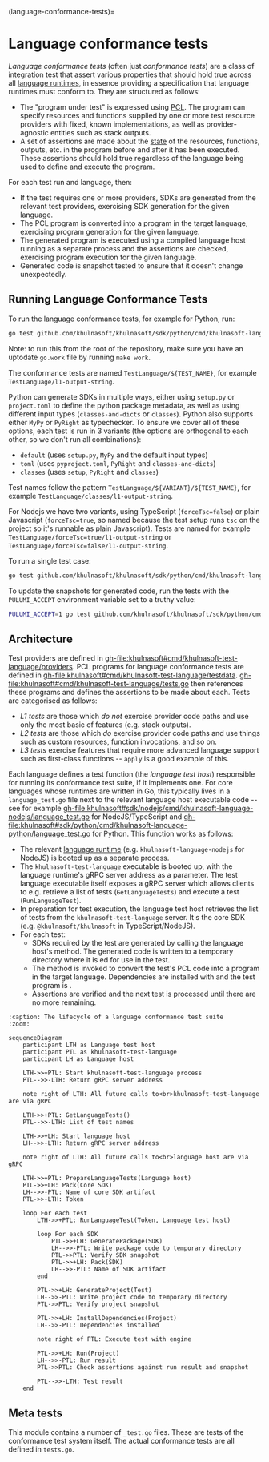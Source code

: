 (language-conformance-tests)=
# Language conformance tests

*Language conformance tests* (often just *conformance tests*) are a class of
integration test that assert various properties that should hold true across all
[language runtimes](language-runtimes), in essence providing a specification
that language runtimes must conform to. They are structured as follows:

* The "program under test" is expressed using [PCL](pcl). The program can
  specify resources and functions supplied by one or more test resource
  providers with fixed, known implementations, as well as provider-agnostic
  entities such as stack outputs.
* A set of assertions are made about the [state](state-snapshots) of the
  resources, functions, outputs, etc. in the program before and after it has
  been executed. These assertions should hold true regardless of the language
  being used to define and execute the program.

For each test run and language, then:

* If the test requires one or more providers, SDKs are generated from the
  relevant test providers, exercising SDK generation for the given language.
* The PCL program is converted into a program in the target language, exercising
  program generation for the given language.
* The generated program is executed using a compiled language host running as a
  separate process and the assertions are checked, exercising program execution
  for the given language.
* Generated code is snapshot tested to ensure that it doesn't change
  unexpectedly.

## Running Language Conformance Tests

To run the language conformance tests, for example for Python, run:

```bash
go test github.com/khulnasoft/khulnasoft/sdk/python/cmd/khulnasoft-language-python/v3 -count 1
```

Note: to run this from the root of the repository, make sure you have an uptodate `go.work` file by running `make work`.

The conformance tests are named `TestLanguage/${TEST_NAME}`, for example `TestLanguage/l1-output-string`.

Python can generate SDKs in multiple ways, either using `setup.py` or `project.toml` to define the python package metadata, as well as using different input types (`classes-and-dicts` or `classes`). Python also supports either `MyPy` or `PyRight` as typechecker. To ensure we cover all of these options, each test is run in 3 variants (the options are orthogonal to each other, so we don't run all combinations):

* `default` (uses `setup.py`, `MyPy` and the default input types)
* `toml` (uses `pyproject.toml`, `PyRight` and `classes-and-dicts`)
* `classes` (uses `setup`, `PyRight` and `classes`)

Test names follow the pattern `TestLanguage/${VARIANT}/${TEST_NAME}`, for example `TestLanguage/classes/l1-output-string`.

For Nodejs we have two variants, using TypeScript (`forceTsc=false`) or plain Javascript (`forceTsc=true`, so named because the test setup runs `tsc` on the project so it's runnable as plain Javascript). Tests are named for example `TestLanguage/forceTsc=true/l1-output-string` or `TestLanguage/forceTsc=false/l1-output-string`.

To run a single test case:

```bash
go test github.com/khulnasoft/khulnasoft/sdk/python/cmd/khulnasoft-language-python/v3 -count 1 -run TestLanguage/classes/l1-output-string
```

To update the snapshots for generated code, run the tests with the `PULUMI_ACCEPT` environment variable set to a truthy value:

```bash
PULUMI_ACCEPT=1 go test github.com/khulnasoft/khulnasoft/sdk/python/cmd/khulnasoft-language-python/v3 -count 1
```

## Architecture

Test providers are defined in
<gh-file:khulnasoft#cmd/khulnasoft-test-language/providers>. PCL programs for language
conformance tests are defined in
<gh-file:khulnasoft#cmd/khulnasoft-test-language/testdata>.
<gh-file:khulnasoft#cmd/khulnasoft-test-language/tests.go> then references these
programs and defines the assertions to be made about each. Tests are categorised
as follows:

* *L1 tests* are those which *do not* exercise provider code paths and use only
  the most basic of features (e.g. stack outputs).
* *L2 tests* are those which *do* exercise provider code paths and use things
  such as custom resources, function invocations, and so on.
* *L3 tests* exercise features that require more advanced language support such
  as first-class functions -- `apply` is a good example of this.

Each language defines a test function (the *language test host*) responsible for
running its conformance test suite, if it implements one. For core languages
whose runtimes are written in Go, this typically lives in a `language_test.go`
file next to the relevant language host executable code -- see for example
<gh-file:khulnasoft#sdk/nodejs/cmd/khulnasoft-language-nodejs/language_test.go> for
NodeJS/TypeScript and
<gh-file:khulnasoft#sdk/python/cmd/khulnasoft-language-python/language_test.go> for
Python. This function works as follows:

* The relevant [language runtime](language-runtimes) (e.g.
  `khulnasoft-language-nodejs` for NodeJS) is booted up as a separate process.
* The `khulnasoft-test-language` executable is booted up, with the language
  runtime's gRPC server address as a parameter. The test language executable
  itself exposes a gRPC server which allows clients to e.g. retrieve a list of
  tests (`GetLanguageTests`) and execute a test (`RunLanguageTest`).
* In preparation for test execution, the language test host retrieves the list
  of tests from the `khulnasoft-test-language` server. It
  [](khulnasoftrpc.LanguageRuntime.Pack)s the core SDK (e.g. `@khulnasoft/khulnasoft` in
  TypeScript/NodeJS).
* For each test:
  * SDKs required by the test are generated by calling the language host's
    [](khulnasoftrpc.LanguageRuntime.GeneratePackage) method. The generated code is
    written to a temporary directory where it is
    [](khulnasoftrpc.LanguageRuntime.Pack)ed for use in the test.
  * The [](khulnasoftrpc.LanguageRuntime.GenerateProject) method is invoked to
    convert the test's PCL code into a program in the target language.
    Dependencies are installed with
    [](khulnasoftrpc.LanguageRuntime.InstallDependencies) and the test program is
    [](khulnasoftrpc.LanguageRuntime.Run).
  * Assertions are verified and the next test is processed until there are no
    more remaining.

```mermaid
:caption: The lifecycle of a language conformance test suite
:zoom:

sequenceDiagram
    participant LTH as Language test host
    participant PTL as khulnasoft-test-language
    participant LH as Language host

    LTH->>+PTL: Start khulnasoft-test-language process
    PTL-->>-LTH: Return gRPC server address

    note right of LTH: All future calls to<br>khulnasoft-test-language are via gRPC

    LTH->>+PTL: GetLanguageTests()
    PTL-->>-LTH: List of test names

    LTH->>+LH: Start language host
    LH-->>-LTH: Return gRPC server address

    note right of LTH: All future calls to<br>language host are via gRPC

    LTH->>+PTL: PrepareLanguageTests(Language host)
    PTL->>+LH: Pack(Core SDK)
    LH-->>-PTL: Name of core SDK artifact
    PTL->>-LTH: Token

    loop For each test
        LTH->>+PTL: RunLanguageTest(Token, Language test host)

        loop For each SDK
            PTL->>+LH: GeneratePackage(SDK)
            LH-->>-PTL: Write package code to temporary directory
            PTL->>PTL: Verify SDK snapshot
            PTL->>+LH: Pack(SDK)
            LH-->>-PTL: Name of SDK artifact
        end

        PTL->>+LH: GenerateProject(Test)
        LH-->>-PTL: Write project code to temporary directory
        PTL->>PTL: Verify project snapshot

        PTL->>+LH: InstallDependencies(Project)
        LH-->>-PTL: Dependencies installed

        note right of PTL: Execute test with engine

        PTL->>+LH: Run(Project)
        LH-->>-PTL: Run result
        PTL->>PTL: Check assertions against run result and snapshot

        PTL-->>-LTH: Test result
    end
```

## Meta tests

This module contains a number of `_test.go` files. These are tests of the
conformance test system itself. The actual conformance tests are all defined in
`tests.go`.

